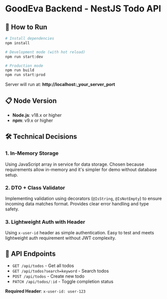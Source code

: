 # GoodEva Backend - NestJS Todo API

## 🚀 How to Run

```bash
# Install dependencies
npm install

# Development mode (with hot reload)
npm run start:dev

# Production mode
npm run build
npm run start:prod
```

Server will run at: **http://localhost:_your_server_port**

## 📋 Node Version

- **Node.js**: v18.x or higher
- **npm**: v9.x or higher

## 🛠️ Technical Decisions

### 1. **In-Memory Storage**
Using JavaScript array in service for data storage. Chosen because requirements allow in-memory and it's simpler for demo without database setup.

### 2. **DTO + Class Validator** 
Implementing validation using decorators (`@IsString`, `@IsNotEmpty`) to ensure incoming data matches format. Provides clear error handling and type safety.

### 3. **Lightweight Auth with Header**
Using `x-user-id` header as simple authentication. Easy to test and meets lightweight auth requirement without JWT complexity.

## 📡 API Endpoints

- `GET /api/todos` - Get all todos
- `GET /api/todos?search=keyword` - Search todos  
- `POST /api/todos` - Create new todo
- `PATCH /api/todos/:id` - Toggle completion status

**Required Header**: `x-user-id: user-123`